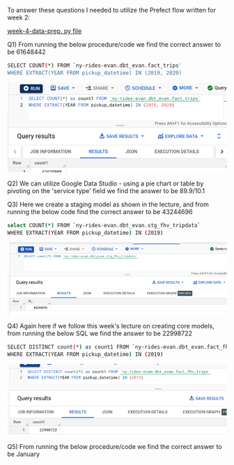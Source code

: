 To answer these questions I needed to utilize the Prefect flow written for week 2:

[week-4-data-prep. py file](parameterized_flow-Homework-4-prep.py)

Q1) From running the below procedure/code we find the correct answer to be 61648442

``` bash
SELECT COUNT(*) FROM `ny-rides-evan.dbt_evan.fact_trips'
WHERE EXTRACT(YEAR FROM pickup_datetime) IN (2019, 2020)
```
![Q1](HW4_Q1.png)

Q2) We can utilize Google Data Studio - using a pie chart or table by pivoting on the 'service type' field we find the answer to be 89.9/10.1

Q3) Here we create a staging model as shown in the lecture, and from running the below code find the correct answer to be 43244696


``` bash
select COUNT(*) FROM `ny-rides-evan.dbt_evan.stg_fhv_tripdata` 
WHERE EXTRACT(YEAR FROM pickup_datetime) IN (2019)
```
![Q3](HW4_Q3.png)

Q4) Again here if we follow this week's lecture on creating core models, from running the below SQL we find the answer to be 22998722

``` bash
SELECT DISTINCT count(*) as count1 FROM `ny-rides-evan.dbt_evan.fact_fhv_trips`
WHERE EXTRACT(YEAR FROM pickup_datetime) IN (2019)
```
![Q4](HW4_Q4.png)

Q5) From running the below procedure/code we find the correct answer to be January

